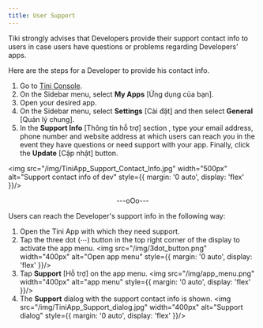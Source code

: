 ```yaml
---
title: User Support
---
```


Tiki strongly advises that Developers provide their support contact info to users in case users have questions or problems regarding Developers’ apps.

Here are the steps for a Developer to provide his contact info.

1. Go to [Tini Console](https://developer.tiki.vn/apps).
2. On the Sidebar menu, select **My Apps** [Ứng dụng của bạn].
3. Open your desired app.
4. On the Sidebar menu, select **Settings** [Cài đặt] and then select **General** [Quản lý chung].
5. In the **Support Info** [Thông tin hỗ trợ] section , type your email address, phone number and website address at which users can reach you in the event they have questions or need support with your app. Finally, click the **Update** [Cập nhật] button.

<img src="/img/TiniApp_Support_Contact_Info.jpg" width="500px" alt="Support contact info of dev" style={{ margin: '0 auto', display: 'flex' }}/>

<div align="center"> ---oOo--- </div>

Users can reach the Developer's support info in the following way:

1. Open the Tini App with which they need support.
2. Tap the three dot (⋯) button in the top right corner of the display to activate the app menu.
   <img src="/img/3dot_button.png" width="400px" alt="Open app menu" style={{ margin: '0 auto', display: 'flex' }}/>
3. Tap **Support** [Hỗ trợ] on the app menu.
   <img src="/img/app_menu.png" width="400px" alt="app menu" style={{ margin: '0 auto', display: 'flex' }}/>
4. The **Support** dialog with the support contact info is shown.
   <img src="/img/TiniApp_Support_dialog.jpg" width="400px" alt="Support dialog" style={{ margin: '0 auto', display: 'flex' }}/>